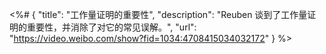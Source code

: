 <%# {
  "title": "工作量证明的重要性",
  "description": "Reuben 谈到了工作量证明的重要性，并消除了对它的常见误解。",
  "url": "https://video.weibo.com/show?fid=1034:4708415034032172"
} %>
